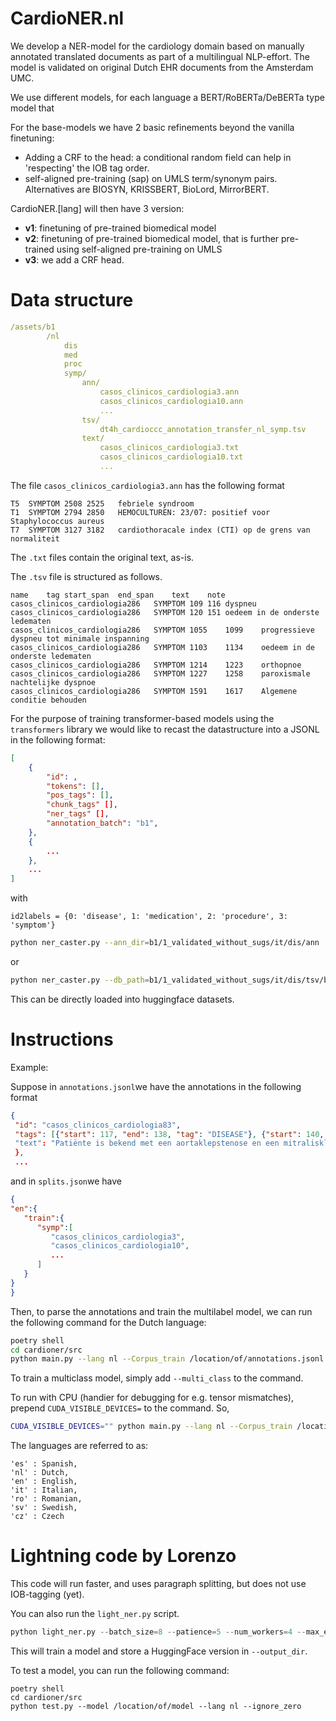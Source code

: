 # CardioNER.nl

We develop a NER-model for the cardiology domain based on manually annotated translated documents as part of a multilingual NLP-effort.
The model is validated on original Dutch EHR documents from the Amsterdam UMC.

We use different models, for each language a BERT/RoBERTa/DeBERTa type model that 


For the base-models we have 2 basic refinements beyond the vanilla finetuning:
* Adding a CRF to the head: a conditional random field can help in 'respecting' the IOB tag order.
* self-aligned pre-training (sap) on UMLS term/synonym pairs. Alternatives are BIOSYN, KRISSBERT, BioLord, MirrorBERT.

CardioNER.[lang] will then have 3 version:
* **v1**: finetuning of pre-trained biomedical model
* **v2**: finetuning of pre-trained biomedical model, that is further pre-trained using self-aligned pre-training on UMLS
* **v3**: we add a CRF head. 


# Data structure

```yaml
/assets/b1
        /nl
            dis
            med
            proc
            symp/
                ann/
                    casos_clinicos_cardiologia3.ann
                    casos_clinicos_cardiologia10.ann
                    ...
                tsv/
                    dt4h_cardioccc_annotation_transfer_nl_symp.tsv
                text/
                    casos_clinicos_cardiologia3.txt
                    casos_clinicos_cardiologia10.txt
                    ...
```


The file ```casos_clinicos_cardiologia3.ann``` has the following format
```tsv
T5	SYMPTOM 2508 2525	febriele syndroom
T1	SYMPTOM 2794 2850	HEMOCULTUREN: 23/07: positief voor Staphylococcus aureus
T7	SYMPTOM 3127 3182	cardiothoracale index (CTI) op de grens van normaliteit
```

The ```.txt``` files contain the original text, as-is.

The ```.tsv``` file is structured as follows.

```tsv
name	tag	start_span	end_span	text	note
casos_clinicos_cardiologia286	SYMPTOM	109	116	dyspneu
casos_clinicos_cardiologia286	SYMPTOM	120	151	oedeem in de onderste ledematen
casos_clinicos_cardiologia286	SYMPTOM	1055	1099	progressieve dyspneu tot minimale inspanning
casos_clinicos_cardiologia286	SYMPTOM	1103	1134	oedeem in de onderste ledematen
casos_clinicos_cardiologia286	SYMPTOM	1214	1223	orthopnoe
casos_clinicos_cardiologia286	SYMPTOM	1227	1258	paroxismale nachtelijke dyspnoe
casos_clinicos_cardiologia286	SYMPTOM	1591	1617	Algemene conditie behouden
```

For the purpose of training transformer-based models using the ```transformers``` library we would like to recast the
datastructure into a JSONL in the following format:
```json
[
    {
        "id": ,
        "tokens": [],
        "pos_tags": [],
        "chunk_tags" [],
        "ner_tags" [],
        "annotation_batch": "b1",
    },
    {
        ...
    },
    ...
]
```

with
```
id2labels = {0: 'disease', 1: 'medication', 2: 'procedure', 3: 'symptom'}
```

```bash
python ner_caster.py --ann_dir=b1/1_validated_without_sugs/it/dis/ann  --txt_dir=b1/1_validated_without_sugs/it/dis/txt --out_path=/path/to/assets
```
or 
```bash
python ner_caster.py --db_path=b1/1_validated_without_sugs/it/dis/tsv/bla.tsv  --txt_dir=b1/1_validated_without_sugs/it/dis/txt --out_path=/path/to/assets
```


This can be directly loaded into huggingface datasets.

# Instructions

Example:

Suppose in ```annotations.jsonl```we have the annotations in the following format

```json
{
 "id": "casos_clinicos_cardiologia83",
 "tags": [{"start": 117, "end": 138, "tag": "DISEASE"}, {"start": 140, "end": 160, "tag": "DISEASE"},...
 "text": "Patiënte is bekend met een aortaklepstenose en een mitralisklepinsufficiëntie."
 },
 ...
```

and in ```splits.json```we have
```json
{
"en":{
   "train":{
      "symp":[
         "casos_clinicos_cardiologia3",
         "casos_clinicos_cardiologia10",
         ...
      ]
   }
}
}
```

Then, to parse the annotations and train the multilabel model, we can run the following command for the Dutch language:
```bash
poetry shell
cd cardioner/src
python main.py --lang nl --Corpus_train /location/of/annotations.jsonl --split_file /location/of/splits.json --parse_annotations --train_model --max_token_length 64 --batch_size 32 --chunk_size 64 --chunk_type centered
```

To train a multiclass model, simply add ```--multi_class``` to the command.

To run with CPU (handier for debugging for e.g. tensor mismatches), prepend ```CUDA_VISIBLE_DEVICES=``` to the command.
So,
```bash
CUDA_VISIBLE_DEVICES="" python main.py --lang nl --Corpus_train /location/of/annotations.jsonl --split_file /location/of/splits.json --parse_annotations --train_model --max_token_length 64 --batch_size 32 --chunk_size 64 --chunk_type centered
```

The languages are referred to as:
```
'es' : Spanish,
'nl' : Dutch,
'en' : English,
'it' : Italian,
'ro' : Romanian,
'sv' : Swedish,
'cz' : Czech
```

# Lightning code by Lorenzo 

This code will run faster, and uses paragraph splitting, but does not use IOB-tagging (yet).

You can also run the ```light_ner.py``` script.
```python
python light_ner.py --batch_size=8 --patience=5 --num_workers=4 --max_epochs=1 --root_path=/path/to/data --lang=it --devices=0 --model=IVN-RIN/bioBIT --output_dir /output/path
```

This will train a model and store a HuggingFace version in ```--output_dir```.

To test a model, you can run the following command:

```
poetry shell
cd cardioner/src
python test.py --model /location/of/model --lang nl --ignore_zero
```


